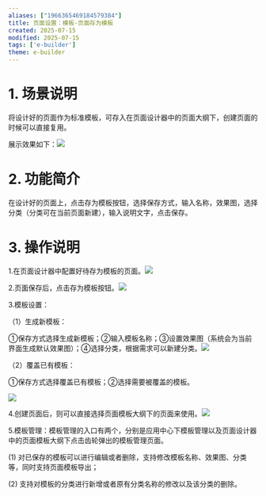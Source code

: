 ```yaml
---
aliases: ["1966365469184579384"]
title: 页面设置：模板-页面存为模板
created: 2025-07-15
modified: 2025-07-15
tags: ['e-builder']
theme: e-builder
---
```


# 1. 场景说明

将设计好的页面作为标准模板，可存入在页面设计器中的页面大纲下，创建页面的时候可以直接复用。

展示效果如下：![](https://myhelpdoc.oss-cn-heyuan.aliyuncs.com/mdimages/53fbd8331a1949d257f4a48055069ed8.jpg)

#

# 2. 功能简介

在设计好的页面上，点击存为模板按钮，选择保存方式，输入名称，效果图，选择分类（分类可在当前页面新建），输入说明文字，点击保存。

#

# 3. 操作说明

1.在页面设计器中配置好待存为模板的页面。![](https://myhelpdoc.oss-cn-heyuan.aliyuncs.com/mdimages/d5696e4f00d92853ad0829c1de7c479a.jpg)

2.页面保存后，点击存为模板按钮。![](https://myhelpdoc.oss-cn-heyuan.aliyuncs.com/mdimages/08052937b41da36b0349eabb0949da43.jpg)

3.模板设置：

（1）生成新模板：

①保存方式选择生成新模板；②输入模板名称；③设置效果图（系统会为当前界面生成默认效果图）；④选择分类，根据需求可以新建分类。![](https://myhelpdoc.oss-cn-heyuan.aliyuncs.com/mdimages/6e0cdbd4de3a9782f2c721cfaa0da931.jpg)

（2）覆盖已有模板：

①保存方式选择覆盖已有模板；②选择需要被覆盖的模板。

![](https://myhelpdoc.oss-cn-heyuan.aliyuncs.com/mdimages/03b244aa63883dff365de2724aca632d.jpg)

4.创建页面后，则可以直接选择页面模板大纲下的页面来使用。![](https://myhelpdoc.oss-cn-heyuan.aliyuncs.com/mdimages/055ab162fad4a8cba7c09c1db1195a69.jpg)

5.模板管理：模板管理的入口有两个，分别是应用中心下模板管理以及页面设计器中的页面模板大纲下点击齿轮弹出的模板管理页面。

(1) 对已保存的模板可以进行编辑或者删除，支持修改模板名称、效果图、分类等，同时支持页面模板导出；

(2) 支持对模板的分类进行新增或者原有分类名称的修改以及该分类的删除。

